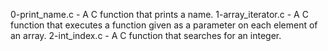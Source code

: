 0-print_name.c - A C  function that prints a name.
1-array_iterator.c - A C function that executes a function given as a parameter on each element of an array.
2-int_index.c - A C function that searches for an integer.
